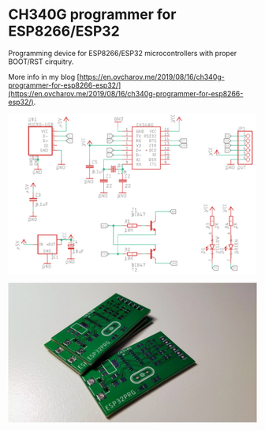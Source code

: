 # CH340G programmer for ESP8266/ESP32

Programming device for ESP8266/ESP32 microcontrollers with proper BOOT/RST cirquitry.

More info in my blog [https://en.ovcharov.me/2019/08/16/ch340g-programmer-for-esp8266-esp32/](https://en.ovcharov.me/2019/08/16/ch340g-programmer-for-esp8266-esp32/).

![Schematics](images/CH340G%20-%20schematic.png)

![PCB](images/ch340g%20-%20pcb.jpg)



